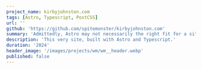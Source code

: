 ```yaml
---
project_name: kirbyjohnston.com
tags: [Astro, Typescript, PostCSS]
url: ''
github: 'https://github.com/spitemonster/kirbyjohnston.com'
summary: 'Admittedly, Astro may not necessarily the right fit for a site as content scarce as this. That said, I have admired and now adore its approach to components and content since I learned about it, and when the time came to refresh my site...'
description: 'This very site, built with Astro and Typescript.'
duration: '2024'
header_image: '/images/projects/wm/wm__header.webp'
published: false
---
```

